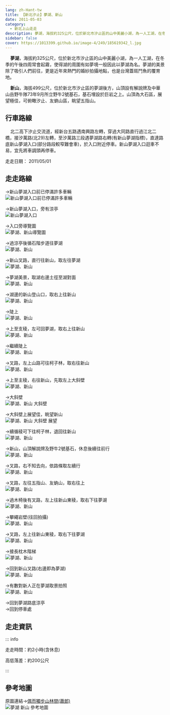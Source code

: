 ```yaml
---
lang: zh-Hant-tw
title: 【新北汐止】夢湖、新山
date: 2011-05-03
category: 
  - 新北上山走走
description: 夢湖，海拔約325公尺，位於新北市汐止區的山中美麗小湖，為一人工湖，在冬季的午後四周常會起霧，使得湖的周圍有如夢境一般因此以夢湖為名。夢湖的美景除了吸引人們前往，更是近年來熱門的婚紗拍攝地點，也是台灣蓋斑鬥魚的覆育地。 新山，海拔499公尺，位於新北市汐止區的夢湖後方，山頂設有解說牌及中華山岳野牛隊73年9月所立野牛2號基石，基石埋設於巨岩之上。山頂為大石區，展望極佳，可俯瞰汐止、友蚋山區，眺望五指山。
sidebar: false
cover: https://1013399.github.io/image-4/249/185619342_l.jpg
---
```


    **夢湖**，海拔約325公尺，位於新北市汐止區的山中美麗小湖，為一人工湖，在冬季的午後四周常會起霧，使得湖的周圍有如夢境一般因此以夢湖為名。夢湖的美景除了吸引人們前往，更是近年來熱門的婚紗拍攝地點，也是台灣蓋斑鬥魚的覆育地。  

    **新山**，海拔499公尺，位於新北市汐止區的夢湖後方，山頂設有解說牌及中華山岳野牛隊73年9月所立野牛2號基石，基石埋設於巨岩之上。山頂為大石區，展望極佳，可俯瞰汐止、友蚋山區，眺望五指山。

<!-- more -->

## 行車路線
    北二高下汐止交流道，經新台五路遇南興路左轉，穿過大同路直行過江北二橋，接汐萬路(北29)左轉，至汐萬路三段遇夢湖路右轉(有新山夢湖指標)，直達路底新山夢湖入口(部分路段較窄難會車)，於入口附近停車。新山夢湖入口迴車不易，宜先將車調頭再停車。

走走日期： 2011/05/01

## 走走路線
→新山夢湖入口前已停滿許多車輛  
![新山夢湖入口前已停滿許多車輛](https://1013399.github.io/image-4/249/185619315_l.jpg)

→新山夢湖入口，旁有涼亭  
![新山夢湖入口](https://1013399.github.io/image-4/249/185619330_l.jpg)

→入口旁導覽圖  
![夢湖、新山導覽圖](https://1013399.github.io/image-4/249/185619326_l.jpg)

→過涼亭後循石階步道往夢湖  
![夢湖、新山](https://1013399.github.io/image-4/249/185619320_l.jpg)

→新山叉路，直行往新山，取左往夢湖  
![夢湖、新山](https://1013399.github.io/image-4/249/185619336_l.jpg)

→夢湖美景，取湖右邊土徑至湖對面  
![夢湖、新山](https://1013399.github.io/image-4/249/185619342_l.jpg)

→湖邊的新山登山口，取右上往新山  
![夢湖、新山](https://1013399.github.io/image-4/249/185619348_l.jpg)

→陡上  
![夢湖、新山](https://1013399.github.io/image-4/249/185619354_l.jpg)

→上至支稜，左可回夢湖，取右上往新山  
![夢湖、新山](https://1013399.github.io/image-4/249/185619359_l.jpg)

→繼續陡上  
![夢湖、新山](https://1013399.github.io/image-4/249/185619365_l.jpg)

→叉路，左上山路可往柯子林，取右往新山  
![夢湖、新山](https://1013399.github.io/image-4/249/185619374_l.jpg)

→上至主稜，右往新山，先取左上大斜壁  
![夢湖、新山](https://1013399.github.io/image-4/249/185619380_l.jpg)

→大斜壁  
![夢湖、新山 大斜壁](https://1013399.github.io/image-4/249/185619389_l.jpg)

→大斜壁上展望佳，眺望新山  
![夢湖、新山 大斜壁 展望](https://1013399.github.io/image-4/249/185619394_l.jpg)

→續循稜可下往柯子林，退回往新山  
![夢湖、新山](https://1013399.github.io/image-4/249/185619401_l.jpg)

→新山，山頂解說牌及野牛2號基石，休息後續往前行  
![夢湖、新山](https://1013399.github.io/image-4/249/185619409_l.jpg)

→叉路，右不知去向，依路條取左續行  
![夢湖、新山](https://1013399.github.io/image-4/249/185619416_l.jpg)

→叉路，左往五指山、友蚋山，取右往上  
![夢湖、新山](https://1013399.github.io/image-4/249/185619422_l.jpg)

→過木椅後有叉路，左上往新山東稜，取右下往夢湖  
![夢湖、新山](https://1013399.github.io/image-4/249/185619427_l.jpg)

→攀繩岩壁(往回拍攝)  
![夢湖、新山](https://1013399.github.io/image-4/249/185619430_l.jpg)

→叉路，左上往新山東稜，取右下往夢湖  
![夢湖、新山](https://1013399.github.io/image-4/249/185619439_l.jpg)

→接長枕木階梯  
![夢湖、新山](https://1013399.github.io/image-4/249/185619447_l.jpg)

→回到新山叉路(右邊即為夢湖)  
![夢湖、新山](https://1013399.github.io/image-4/249/185619453_l.jpg)

→有數對新人正在夢湖取景拍照  
![夢湖、新山](https://1013399.github.io/image-4/249/185619295_l.jpg)

→回到夢湖路底涼亭  
→回到停車處

## 走走資訊

::: info

走走時間：約2小時(含休息)

高低落差：約200公尺

:::

## 參考地圖
原圖連結→[偶而獨步山林間(蕭郎)](http://www.yougoipay.com/kenny/index836.html)  
![夢湖 新山 參考地圖](https://1013399.github.io/image-4/249/185619589_l.jpg)